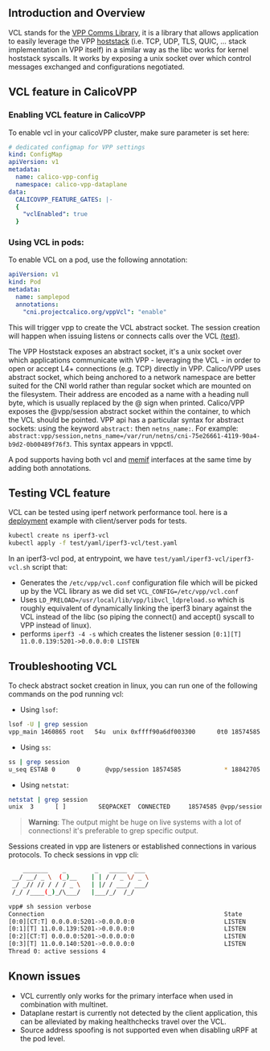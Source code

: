 ## Introduction and Overview

VCL stands for the [VPP Comms Library](https://wiki.fd.io/view/VPP/HostStack/VCL), it is a library that allows application to easily leverage the VPP [hoststack](https://wiki.fd.io/view/VPP/HostStack) (i.e. TCP, UDP, TLS, QUIC, ... stack implementation in VPP itself) in a similar way as the libc works for kernel hoststack syscalls.
It works by exposing a unix socket over which control messages exchanged and configurations negotiated.

## VCL feature in CalicoVPP

### Enabling VCL feature in CalicoVPP

To enable vcl in your calicoVPP cluster, make sure parameter is set here:

```yaml
# dedicated configmap for VPP settings
kind: ConfigMap
apiVersion: v1
metadata:
  name: calico-vpp-config
  namespace: calico-vpp-dataplane
data:
  CALICOVPP_FEATURE_GATES: |-
  {
    "vclEnabled": true
  }
```

### Using VCL in pods:

To enable VCL on a pod, use the following annotation:

```yaml
apiVersion: v1
kind: Pod
metadata:
  name: samplepod
  annotations:
    "cni.projectcalico.org/vppVcl": "enable"
```
This will trigger vpp to create the VCL abstract socket. The session creation will happen when issuing listens or connects calls over the VCL [(test)](#testing-vcl-feature).

The VPP Hoststack exposes an abstract socket, it's a unix socket over which applications communicate with VPP - leveraging the VCL - in order to open or accept L4+ connections (e.g. TCP) directly in VPP.
Calico/VPP uses abstract socket, which being anchored to a network namespace are better suited for the CNI world rather than regular socket which are mounted on the filesystem. Their address are encoded as a name with a heading null byte, which is usually replaced by the @ sign when printed.
Calico/VPP exposes the @vpp/session abstract socket within the container, to which the VCL should be pointed.
VPP api has a particular syntax for abstract sockets: using the keyword `abstract:` then `netns_name:`. 
For example: `abstract:vpp/session,netns_name=/var/run/netns/cni-75e26661-4119-90a4-b9d2-0b00489f76f3`. This syntax appears in vppctl.

A pod supports having both vcl and [memif](memif.md) interfaces at the same time by adding both annotations.

## Testing VCL feature

VCL can be tested using iperf network performance tool.
here is a [deployment](../test/yaml/iperf3-vcl/test.yaml) example with client/server pods for tests.
```bash
kubectl create ns iperf3-vcl
kubectl apply -f test/yaml/iperf3-vcl/test.yaml
```
In an iperf3-vcl pod, at entrypoint, we have `test/yaml/iperf3-vcl/iperf3-vcl.sh` script that:
* Generates the `/etc/vpp/vcl.conf` configuration file which will be picked up by the VCL library as we did set `VCL_CONFIG=/etc/vpp/vcl.conf`
* Uses `LD_PRELOAD=/usr/local/lib/vpp/libvcl_ldpreload.so` which is roughly equivalent of dynamically linking the iperf3 binary against the VCL instead of the libc (so piping the connect() and accept() syscall to VPP instead of linux).
* performs `iperf3 -4 -s` which creates the listener session
 `[0:1][T] 11.0.0.139:5201->0.0.0.0:0 LISTEN`

## Troubleshooting VCL

To check abstract socket creation in linux, you can run one of the following commands on the pod running vcl:

* Using `lsof`:
```bash
lsof -U | grep session
vpp_main 1460865 root   54u  unix 0xffff90a6df003300      0t0 18574585 @vpp/session type=SEQPACKET
```
* Using `ss`:
```bash
ss | grep session
u_seq ESTAB 0      0       @vpp/session 18574585            * 18842705
```
* Using `netstat`:
```bash
netstat | grep session
unix  3      [ ]         SEQPACKET  CONNECTED     18574585 @vpp/session
```
> **Warning**: The output might be huge on live systems with a lot of connections! it's preferable to grep specific output.

 Sessions created in vpp are listeners or established connections in various protocols. To check sessions in vpp cli:

```bash
    _______    _        _   _____  ___ 
 __/ __/ _ \  (_)__    | | / / _ \/ _ \
 _/ _// // / / / _ \   | |/ / ___/ ___/
 /_/ /____(_)_/\___/   |___/_/  /_/    

vpp# sh session verbose
Connection                                                  State          Rx-f      Tx-f      
[0:0][CT:T] 0.0.0.0:5201->0.0.0.0:0                         LISTEN         0         0         
[0:1][T] 11.0.0.139:5201->0.0.0.0:0                         LISTEN         0         0         
[0:2][CT:T] 0.0.0.0:5201->0.0.0.0:0                         LISTEN         0         0         
[0:3][T] 11.0.0.140:5201->0.0.0.0:0                         LISTEN         0         0         
Thread 0: active sessions 4
```

## Known issues

* VCL currently only works for the primary interface when used in combination with multinet.
* Dataplane restart is currently not detected by the client application, this can be alleviated by making healthchecks travel over the VCL.
* Source address spoofing is not supported even when disabling uRPF at the pod level.
